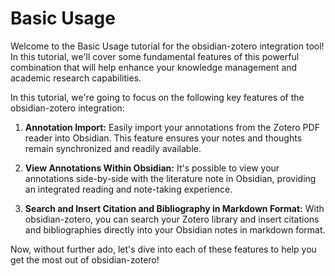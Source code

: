 # Basic Usage

Welcome to the Basic Usage tutorial for the obsidian-zotero integration tool! In this tutorial, we'll cover some fundamental features of this powerful combination that will help enhance your knowledge management and academic research capabilities.

In this tutorial, we're going to focus on the following key features of the obsidian-zotero integration:

1. **Annotation Import:** Easily import your annotations from the Zotero PDF reader into Obsidian. This feature ensures your notes and thoughts remain synchronized and readily available.

2. **View Annotations Within Obsidian:** It's possible to view your annotations side-by-side with the literature note in Obsidian, providing an integrated reading and note-taking experience.

3. **Search and Insert Citation and Bibliography in Markdown Format:** With obsidian-zotero, you can search your Zotero library and insert citations and bibliographies directly into your Obsidian notes in markdown format.

Now, without further ado, let's dive into each of these features to help you get the most out of obsidian-zotero!

